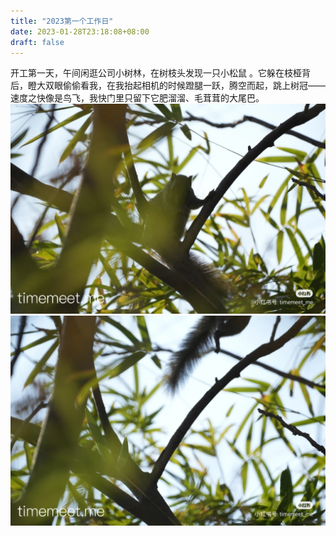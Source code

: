 ```yaml
---
title: "2023第一个工作日"
date: 2023-01-28T23:18:08+08:00
draft: false
---
```


开工第一天，午间闲逛公司小树林，在树枝头发现一只小松鼠 。它躲在枝桠背后，瞪大双眼偷偷看我，在我抬起相机的时候蹬腿一跃，腾空而起，跳上树冠——速度之快像是鸟飞，我快门里只留下它肥溜溜、毛茸茸的大尾巴。
![img](/pic/20220128/1.jpg)
![img](/pic/20220128/2.jpg)